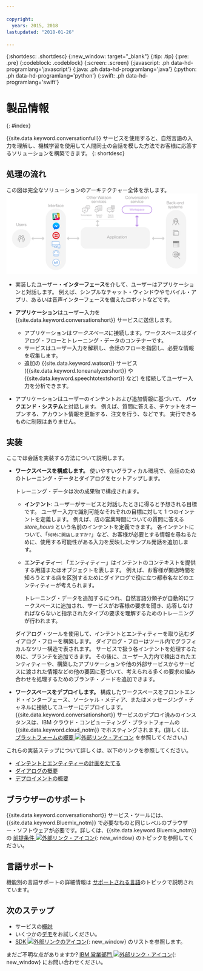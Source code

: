 ```yaml
---

copyright:
  years: 2015, 2018
lastupdated: "2018-01-26"

---
```


{:shortdesc: .shortdesc}
{:new_window: target="_blank"}
{:tip: .tip}
{:pre: .pre}
{:codeblock: .codeblock}
{:screen: .screen}
{:javascript: .ph data-hd-programlang='javascript'}
{:java: .ph data-hd-programlang='java'}
{:python: .ph data-hd-programlang='python'}
{:swift: .ph data-hd-programlang='swift'}

# 製品情報
{: #index}

{{site.data.keyword.conversationfull}} サービスを使用すると、自然言語の入力を理解し、機械学習を使用して人間同士の会話を模した方法でお客様に応答するソリューションを構築できます。
{: shortdesc}

## 処理の流れ

この図は完全なソリューションのアーキテクチャー全体を示します。![サービスのフロー図](images/conversation_arch_overview.png)

- 実装したユーザー・**インターフェース**を介して、ユーザーはアプリケーションと対話します。 例えば、シンプルなチャット・ウィンドウやモバイル・アプリ、あるいは音声インターフェースを備えたロボットなどです。

- **アプリケーション**はユーザー入力を {{site.data.keyword.conversationshort}} サービスに送信します。
    - アプリケーションは*ワークスペース*に接続します。ワークスペースはダイアログ・フローとトレーニング・データのコンテナーです。
    - サービスはユーザー入力を解釈し、会話のフローを指図し、必要な情報を収集します。
    - 追加の {{site.data.keyword.watson}} サービス ({{site.data.keyword.toneanalyzershort}} や {{site.data.keyword.speechtotextshort}} など) を接続してユーザー入力を分析できます。

- アプリケーションはユーザーのインテントおよび追加情報に基づいて、 **バックエンド・システム**と対話します。 例えば、質問に答える、チケットをオープンする、アカウント情報を更新する、注文を行う、などです。 実行できるものに制限はありません。

## 実装

ここでは会話を実装する方法について説明します。

- **ワークスペースを構成します。** 使いやすいグラフィカル環境で、会話のためのトレーニング・データとダイアログをセットアップします。

    トレーニング・データは次の成果物で構成されます。
    - **インテント**: ユーザーがサービスと対話したときに得ると予想される目標です。 ユーザー入力で識別可能なそれぞれの目標に対して 1 つのインテントを定義します。 例えば、店の営業時間についての質問に答える *store_hours* という名前のインテントを定義できます。 各インテントについて、「`何時に開店しますか?`」など、お客様が必要とする情報を尋ねるために、使用する可能性がある入力を反映したサンプル発話を追加します。
    - **エンティティー**: 「エンティティー」はインテントのコンテキストを提供する用語またはオブジェクトを表します。 例えば、お客様が開店時間を知ろうとする店を区別するためにダイアログで役に立つ都市名などのエンティティーが考えられます。

      トレーニング・データを追加するにつれ、自然言語分類子が自動的にワークスペースに追加され、サービスがお客様の要求を聞き、応答しなければならないと指示されたタイプの要求を理解するためのトレーニングが行われます。

    ダイアログ・ツールを使用して、インテントとエンティティーを取り込むダイアログ・フローを構築します。 ダイアログ・フローはツール内でグラフィカルなツリー構造で表されます。 サービスで扱う各インテントを処理するために、ブランチを追加できます。 その後に、ユーザー入力内で検出されたエンティティーや、構築したアプリケーションや他の外部サービスからサービスに渡された情報などの他の要因に基づいて、考えられる多くの要求の組み合わせを処理するためのブランチ・ノードを追加できます。

- **ワークスペースをデプロイします。** 構成したワークスペースをフロントエンド・インターフェース、ソーシャル・メディア、またはメッセージング・チャネルに接続してユーザーにデプロイします。 {{site.data.keyword.conversationshort}} サービスのデプロイ済みのインスタンスは、IBM クラウド・コンピューティング・プラットフォームの {{site.data.keyword.cloud_notm}} でホスティングされます。(詳しくは、[プラットフォームの概要 ![外部リンク・アイコン](../../icons/launch-glyph.svg "外部リンク・アイコン")](https://console.bluemix.net/docs/overview/ibm-cloud.html#overview) を参照してください。)

これらの実装ステップについて詳しくは、以下のリンクを参照してください。

- [インテントとエンティティーの計画をたてる](intents-entities.html#planning-your-entities)
- [ダイアログの概要](dialog-overview.html)
- [デプロイメントの概要](deploy.html)

## ブラウザーのサポート

{{site.data.keyword.conversationshort}} サービス・ツールには、{{site.data.keyword.Bluemix_notm}} で必要なものと同じレベルのブラウザー・ソフトウェアが必要です。詳しくは、{{site.data.keyword.Bluemix_notm}} の [前提条件 ![外部リンク・アイコン](../../icons/launch-glyph.svg "外部リンク・アイコン")](https://console.bluemix.net/docs/overview/prereqs.html#browsers){: new_window} のトピックを参照してください。

## 言語サポート

機能別の言語サポートの詳細情報は [サポートされる言語](lang-support.html)のトピックで説明されています。

## 次のステップ

- サービスの[概説](getting-started.html)
- いくつかの[デモ](sample-applications.html)をお試しください。
- [SDK ![外部リンクのアイコン](../../icons/launch-glyph.svg "外部リンクのアイコン")](https://www.ibm.com/watson/developercloud/developer-tools.html){: new_window} のリストを参照します。

まだご不明な点がありますか? [IBM 営業部門 ![外部リンク・アイコン](../../icons/launch-glyph.svg "外部リンク・アイコン")](https://www-01.ibm.com/marketing/iwm/dre/signup?source=urx-20970){: new_window} にお問い合わせください。
